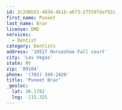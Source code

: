 ```yaml
---
id: 2c2d6b51-4034-4b1b-a673-275597daf92c
first_name: Puneet
last_name: Brar
license: DMD
services:
  - Dentist
category: Dentists
address: '10517 Horseshoe Fall court'
city: 'Las Vegas'
state: NV
zip: '89104'
phone: '(702) 349-2420'
title: 'Puneet Brar'
_geoloc:
  lat: 36.1782
  lng: -115.325
---
```

